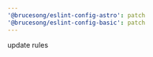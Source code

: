 ```yaml
---
'@brucesong/eslint-config-astro': patch
'@brucesong/eslint-config-basic': patch
---
```


update rules
